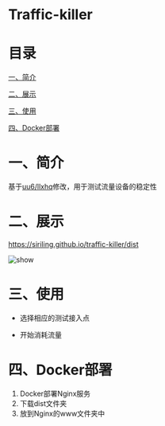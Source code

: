 # Traffic-killer


# 目录

[一、简介](#一简介)

[二、展示](#二链接)

[三、使用](#三使用)

[四、Docker部署](#四Docker部署)

# 一、简介

基于[uu6/llxhq](https://github.com/uu6/llxhq)修改，用于测试流量设备的稳定性

# 二、展示

https://siriling.github.io/traffic-killer/dist

![show](images/screenshot.png)


# 三、使用

- 选择相应的测试接入点

- 开始消耗流量


# 四、Docker部署

1. Docker部署Nginx服务
2. 下载dist文件夹
3. 放到Nginx的www文件夹中







